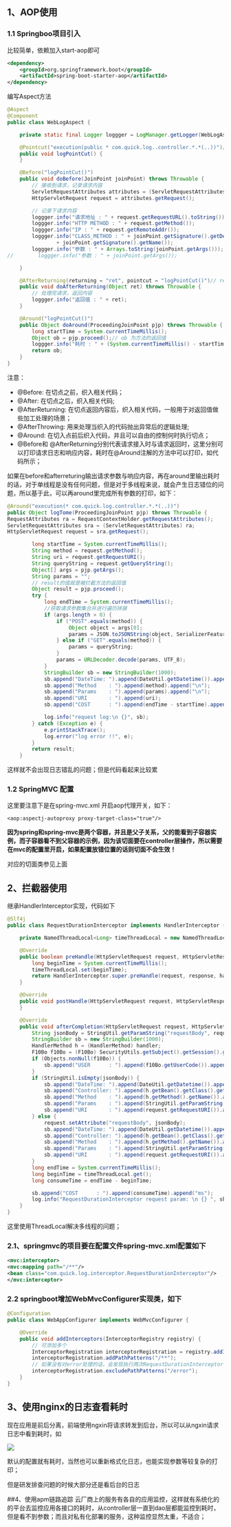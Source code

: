 ## 1、AOP使用
### 1.1 Springboo项目引入
比较简单，依赖加入start-aop即可
```xml
<dependency>
	<groupId>org.springframework.boot</groupId>
	<artifactId>spring-boot-starter-aop</artifactId>
</dependency>
```
编写Aspect方法
```java
@Aspect
@Component
public class WebLogAspect {

    private static final Logger loggger = LogManager.getLogger(WebLogAspect.class);

    @Pointcut("execution(public * com.quick.log..controller.*.*(..))")//两个..代表所有子目录，最后括号里的两个..代表所有参数
    public void logPointCut() {
    }

    @Before("logPointCut()")
    public void doBefore(JoinPoint joinPoint) throws Throwable {
        // 接收到请求，记录请求内容
        ServletRequestAttributes attributes = (ServletRequestAttributes) RequestContextHolder.getRequestAttributes();
        HttpServletRequest request = attributes.getRequest();

        // 记录下请求内容
        loggger.info("请求地址 : " + request.getRequestURL().toString());
        loggger.info("HTTP METHOD : " + request.getMethod());
        loggger.info("IP : " + request.getRemoteAddr());
        loggger.info("CLASS_METHOD : " + joinPoint.getSignature().getDeclaringTypeName() + "."
                + joinPoint.getSignature().getName());
        loggger.info("参数 : " + Arrays.toString(joinPoint.getArgs()));
//        loggger.info("参数 : " + joinPoint.getArgs());

    }

    @AfterReturning(returning = "ret", pointcut = "logPointCut()")// returning的值和doAfterReturning的参数名一致
    public void doAfterReturning(Object ret) throws Throwable {
        // 处理完请求，返回内容
        loggger.info("返回值 : " + ret);
    }

    @Around("logPointCut()")
    public Object doAround(ProceedingJoinPoint pjp) throws Throwable {
        long startTime = System.currentTimeMillis();
        Object ob = pjp.proceed();// ob 为方法的返回值
        loggger.info("耗时 : " + (System.currentTimeMillis() - startTime));
        return ob;
    }
}
```

注意：
- @Before: 在切点之前，织入相关代码；
- @After: 在切点之后，织入相关代码;
- @AfterReturning: 在切点返回内容后，织入相关代码，一般用于对返回值做些加工处理的场景；
- @AfterThrowing: 用来处理当织入的代码抛出异常后的逻辑处理;
- @Around: 在切入点前后织入代码，并且可以自由的控制何时执行切点；
- @Before和 @AfterReturning分别代表请求接入时与请求返回时，这里分别可以打印请求日志和响应内容，耗时在@Around注解的方法中可以打印，如代码所示；

如果在before和afterreturing输出请求参数与响应内容，再在around里输出耗时的话，对于单线程是没有任何问题，但是对于多线程来说，就会产生日志错位的问题，所以基于此，可以再around里完成所有参数的打印，如下：
```java
@Around("execution(* com.quick.log.controller.*.*(..))")
public Object logTome(ProceedingJoinPoint pjp) throws Throwable {
RequestAttributes ra = RequestContextHolder.getRequestAttributes();
ServletRequestAttributes sra = (ServletRequestAttributes) ra;
HttpServletRequest request = sra.getRequest();

        long startTime = System.currentTimeMillis();
        String method = request.getMethod();
        String uri = request.getRequestURI();
        String queryString = request.getQueryString();
        Object[] args = pjp.getArgs();
        String params = "";
        // result的值就是被拦截方法的返回值
        Object result = pjp.proceed();
        try {
            long endTime = System.currentTimeMillis();
            //获取请求参数集合并进行遍历拼接
            if (args.length > 0) {
                if ("POST".equals(method)) {
                    Object object = args[0];
                    params = JSON.toJSONString(object, SerializerFeature.WriteMapNullValue);
                } else if ("GET".equals(method)) {
                    params = queryString;
                }
                params = URLDecoder.decode(params, UTF_8);
            }
            StringBuilder sb = new StringBuilder(1000);
            sb.append("DateTime: ").append(DateUtil.getDatetime()).append("\n");
            sb.append("Method    : ").append(method).append("\n");
            sb.append("Params    : ").append(params).append("\n");
            sb.append("URI       : ").append(uri);
            sb.append("COST      : ").append(endTime - startTime).append("ms");

            log.info("request log:\n {}", sb);
        } catch (Exception e) {
            e.printStackTrace();
            log.error("log error !!", e);
        }
        return result;
    }
```
这样就不会出现日志错乱的问题；但是代码看起来比较累



### 1.2 SpringMVC 配置
这里要注意下是在spring-mvc.xml 开启aop代理开关，如下：

`<aop:aspectj-autoproxy proxy-target-class="true"/>`

**因为spring和spring-mvc是两个容器，并且是父子关系，父的能看到子容器实例，而子容器看不到父容器的示例，因为该切面要在controller层操作，所以需要在mvc的配置里开启，如果配置放错位置的话则切面不会生效！**

对应的切面类参见上面

## 2、拦截器使用

继承HandlerInterceptor实现，代码如下
```java
@Slf4j
public class RequestDurationInterceptor implements HandlerInterceptor {

    private NamedThreadLocal<Long> timeThreadLocal = new NamedThreadLocal<>("StopWatch-StartTime");

    @Override
    public boolean preHandle(HttpServletRequest request, HttpServletResponse response, Object handler) throws Exception {
        long beginTime = System.currentTimeMillis();
        timeThreadLocal.set(beginTime);
        return HandlerInterceptor.super.preHandle(request, response, handler);
    }

    @Override
    public void postHandle(HttpServletRequest request, HttpServletResponse response, Object handler, ModelAndView modelAndView) throws Exception {
    }

    @Override
    public void afterCompletion(HttpServletRequest request, HttpServletResponse response, Object handler, Exception ex) throws Exception {
        String jsonBody = StringUtil.getParamString("requestBody", request.getParameterMap());
        StringBuilder sb = new StringBuilder(1000);
        HandlerMethod h = (HandlerMethod) handler;
        F10Bo f10Bo = (F10Bo) SecurityUtils.getSubject().getSession().getAttribute("user");
        if (Objects.nonNull(f10Bo)) {
            sb.append("USER      : ").append(f10Bo.getUserCode()).append("/").append(f10Bo.getUserName()).append("\n");
        }
        if (StringUtil.isEmpty(jsonBody)) {
            sb.append("DateTime: ").append(DateUtil.getDatetime()).append("\n");
            sb.append("Controller: ").append(h.getBean().getClass().getName()).append("\n");
            sb.append("Method    : ").append(h.getMethod().getName()).append("\n");
            sb.append("Params    : ").append(StringUtil.getParamString(request.getParameterMap())).append("\n");
            sb.append("URI       : ").append(request.getRequestURI()).append("\n");
        } else {
            request.setAttribute("requestBody", jsonBody);
            sb.append("DateTime: ").append(DateUtil.getDatetime()).append("\n");
            sb.append("Controller: ").append(h.getBean().getClass().getName()).append("\n");
            sb.append("Method    : ").append(h.getMethod().getName()).append("\n");
            sb.append("Params    : ").append(StringUtil.getParamString(request.getParameterMap())).append("\n");
            sb.append("URI       : ").append(request.getRequestURI()).append("\n");
        }
        long endTime = System.currentTimeMillis();
        long beginTime = timeThreadLocal.get();
        long consumeTime = endTime - beginTime;

        sb.append("COST      : ").append(consumeTime).append("ms");
        log.info("RequestDurationInterceptor request param: \n {} ", sb);
    }
}

```

这里使用ThreadLocal解决多线程的问题；

### 2.1、springmvc的项目要在配置文件spring-mvc.xml配置如下
```xml
<mvc:interceptor>
<mvc:mapping path="/**"/>
<bean class="com.quick.log.interceptor.RequestDurationInterceptor"/>
</mvc:interceptor>
```
### 2.2 springboot增加WebMvcConfigurer实现类，如下
```java
@Configuration
public class WebAppConfigurer implements WebMvcConfigurer {

    @Override
    public void addInterceptors(InterceptorRegistry registry) {
        // 可添加多个
        InterceptorRegistration interceptorRegistration = registry.addInterceptor(new RequestDurationInterceptor());
        interceptorRegistration.addPathPatterns("/**");
        // 如果没有对error处理的话，会发现执行两次RequestDurationInterceptor
        interceptorRegistration.excludePathPatterns("/error");
    }
}
```


## 3、使用nginx的日志查看耗时
现在应用是前后分离，前端使用ngxin将请求转发到后台，所以可以从ngxin请求日志中看到耗时，如

![](img.png)

默认的配置就有耗时，当然也可以重新格式化日志，也能实现参数等较复杂的打印；

但是研发排查问题的时候大部分还是看后台的日志

##4、使用apm链路追踪
云厂商上的服务有各自的应用监控，这样就有系统化的的平台去监控应用各接口的耗时，从controller层一直到dao层都能监控到耗时，但是看不到参数；而且对私有化部署的服务，这种监控显然太重，不适合；




